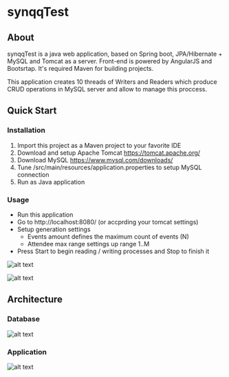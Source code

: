 # synqqTest
## About
synqqTest is a java web application, based on Spring boot, JPA/Hibernate + MySQL and Tomcat as a server. Front-end is powered by AngularJS and Bootsrtap. It's required Maven for building projects.

This application creates 10 threads of Writers and Readers which produce CRUD operations in MySQL server and allow to manage this proccess.
## Quick Start
### Installation
1. Import this project as a Maven project to your favorite IDE
2. Download and setup Apache Tomcat https://tomcat.apache.org/
3. Download MySQL https://www.mysql.com/downloads/
4. Tune /src/main/resources/application.properties to setup MySQL connection
5. Run as Java application

### Usage

* Run this application
* Go to http://localhost:8080/ (or accprding your tomcat settings)
* Setup generation settings
  * Events amount defines the maximum count of events (N)
  * Attendee max range settings up range 1..M
* Press Start to begin reading / writing processes and Stop to finish it

![alt text](https://img-fotki.yandex.ru/get/64827/11245482.4/0_a1999_128bddd1_X5L)

![alt text](https://img-fotki.yandex.ru/get/65661/11245482.4/0_a1998_98fa5b0d_XXL)


## Architecture
### Database
![alt text](https://img-fotki.yandex.ru/get/4005/11245482.4/0_a1996_5c8aad6e_X5L)

### Application
![alt text](https://img-fotki.yandex.ru/get/41207/11245482.4/0_a199a_72299dac_X5L)
